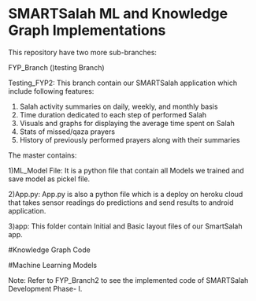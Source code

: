 # SMARTSalah ML and Knowledge Graph Implementations

This repository have two more sub-branches:

FYP_Branch ()testing Branch)

Testing_FYP2:
This branch contain our SMARTSalah application which include following features:
1. Salah activity summaries on daily, weekly, and monthly basis
2. Time duration dedicated to each step of performed Salah
3. Visuals and graphs for displaying the average time spent on Salah
4. Stats of missed/qaza prayers
5. History of previously performed prayers along with their summaries

The master contains:

1)ML_Model File:
It is a python file that contain all Models we trained and save model as pickel file.

2)App.py:
App.py is also a python file which is a deploy on heroku cloud that takes sensor readings 
do predictions and send results to android application.

3)app:
This folder contain Initial and Basic layout files of our SmartSalah app.

#Knowledge Graph Code

#Machine Learning Models

Note: Refer to FYP_Branch2 to see the implemented code of SMARTSalah Development Phase- I. 
